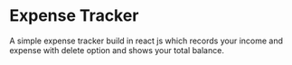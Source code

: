 # Expense Tracker

A simple expense tracker build in react js which records your income and expense with delete option and shows your total balance. 
